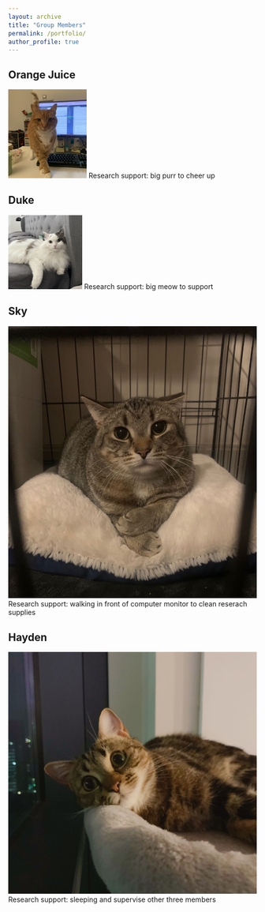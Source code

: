 ```yaml
---
layout: archive
title: "Group Members"
permalink: /portfolio/
author_profile: true
---
```



## Orange Juice 
<img src='/images/Image_OJ.png'>
Research support: big purr to cheer up 

## Duke 
<img src='/images/Image_dudud.png'>
Research support: big meow to support

## Sky
<img src='/images/Image_huihui.jpg'>
Research support: walking in front of computer monitor to clean reserach supplies

## Hayden
<img src='/images/Image_ruan.jpg'>
Research support: sleeping and supervise other three members
